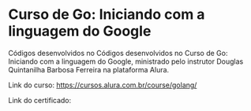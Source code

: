 # Curso de Go: Iniciando com a linguagem do Google

Códigos desenvolvidos no Códigos desenvolvidos no Curso de Go: Iniciando com a linguagem do Google, ministrado pelo instrutor Douglas Quintanilha Barbosa Ferreira na plataforma Alura. 

Link do curso: https://cursos.alura.com.br/course/golang/

Link do certificado: 
